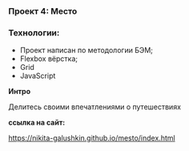 ### Проект 4: Место

### Технологии:
* Проект написан по методологии БЭМ;
* Flexbox вёрстка;
* Grid 
* JavaScript

**Интро**

Делитесь своими впечатлениями о путешествиях

**ссылка на сайт:**

https://nikita-galushkin.github.io/mesto/index.html
